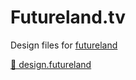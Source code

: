 # Futureland.tv

Design files for [futureland](https://futureland.tv)

[👀 design.futureland](https://futureland.tv/pirijan/design-futureland)
